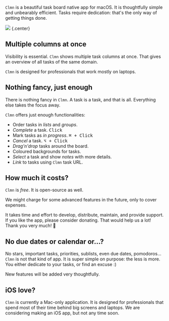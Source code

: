 `Clmn` is a beautiful task board native app for macOS. It is thoughtfully simple and unbearably efficient. Tasks require dedication: that's the only way of getting things done.

![](clmn1.png)
{.center}

## Multiple columns at once

Visibility is essential. `Clmn` shows multiple task columns at once. That gives an overview of all tasks of the same domain.

`Clmn` is designed for professionals that work mostly on laptops.

## Nothing fancy, just enough

There is nothing fancy in `Clmn`. A task is a task, and that is all. Everything else takes the focus away.

`Clmn` offers just enough functionalities:

- Order tasks in _lists_ and _groups_.
- _Complete_ a task. <kbd>Click</kbd>
- Mark tasks as _in progress_. <kbd>⌘ + Click</kbd>
- _Cancel_ a task. <kbd>⌥ + Click</kbd>
- _Drag'n'drop_ tasks around the board.
- Coloured backgrounds for tasks.
- _Select_ a task and show _notes_ with more details.
- _Link_ to tasks using `Clmn` task URL.

## How much it costs?

`Clmn` is _free_. It is open-source as well.

We might charge for some advanced features in the future, only to cover expenses.

It takes time and effort to develop, distribute, maintain, and provide support. If you like the app, please consider donating. That would help us a lot! Thank you very much! 🙏

## No due dates or calendar or...?

No stars, important tasks, priorities, sublists, even due dates, pomodoros... `Clmn` is not that kind of app. It is super simple on purpose: the less is more. You either dedicate to your tasks, or find an excuse :)

New features will be added very thoughtfully.

## iOS love?

`Clmn` is currently a Mac-only application. It is designed for professionals that spend most of their time behind big screens and laptops. We are considering making an iOS app, but not any time soon.